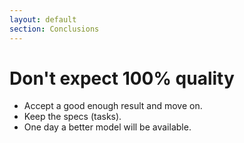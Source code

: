 ```yaml
---
layout: default
section: Conclusions
---
```


# Don't expect 100% quality

<v-clicks class="mt-10">

* Accept a good enough result and move on.
* Keep the specs (tasks).
* One day a better model will be available.
</v-clicks>

